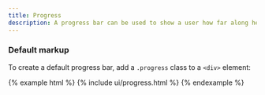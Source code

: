```yaml
---
title: Progress
description: A progress bar can be used to show a user how far along he is in a process.
---
```


### Default markup

To create a default progress bar, add a `.progress` class to a `<div>` element:

{% example html %}
{% include ui/progress.html %}
{% endexample %}

